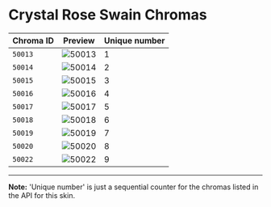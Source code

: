 # Crystal Rose Swain Chromas

| Chroma ID | Preview | Unique number |
|---|---|---|
| `50013` | ![50013](https://raw.communitydragon.org/latest/plugins/rcp-be-lol-game-data/global/default/v1/champion-chroma-images/50/50013.png) | 1 |
| `50014` | ![50014](https://raw.communitydragon.org/latest/plugins/rcp-be-lol-game-data/global/default/v1/champion-chroma-images/50/50014.png) | 2 |
| `50015` | ![50015](https://raw.communitydragon.org/latest/plugins/rcp-be-lol-game-data/global/default/v1/champion-chroma-images/50/50015.png) | 3 |
| `50016` | ![50016](https://raw.communitydragon.org/latest/plugins/rcp-be-lol-game-data/global/default/v1/champion-chroma-images/50/50016.png) | 4 |
| `50017` | ![50017](https://raw.communitydragon.org/latest/plugins/rcp-be-lol-game-data/global/default/v1/champion-chroma-images/50/50017.png) | 5 |
| `50018` | ![50018](https://raw.communitydragon.org/latest/plugins/rcp-be-lol-game-data/global/default/v1/champion-chroma-images/50/50018.png) | 6 |
| `50019` | ![50019](https://raw.communitydragon.org/latest/plugins/rcp-be-lol-game-data/global/default/v1/champion-chroma-images/50/50019.png) | 7 |
| `50020` | ![50020](https://raw.communitydragon.org/latest/plugins/rcp-be-lol-game-data/global/default/v1/champion-chroma-images/50/50020.png) | 8 |
| `50022` | ![50022](https://raw.communitydragon.org/latest/plugins/rcp-be-lol-game-data/global/default/v1/champion-chroma-images/50/50022.png) | 9 |

---

**Note:** 'Unique number' is just a sequential counter for the chromas listed in the API for this skin.